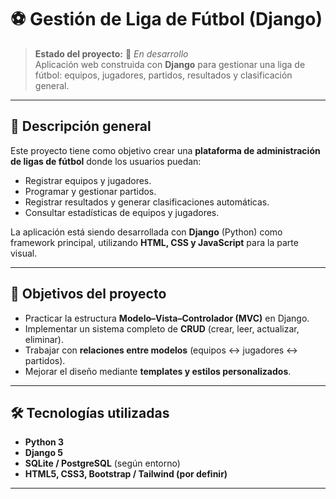 # ⚽ Gestión de Liga de Fútbol (Django)

> **Estado del proyecto:** 🧩 *En desarrollo*  
> Aplicación web construida con **Django** para gestionar una liga de fútbol: equipos, jugadores, partidos, resultados y clasificación general.

---

## 🧠 Descripción general

Este proyecto tiene como objetivo crear una **plataforma de administración de ligas de fútbol** donde los usuarios puedan:

- Registrar equipos y jugadores.  
- Programar y gestionar partidos.  
- Registrar resultados y generar clasificaciones automáticas.  
- Consultar estadísticas de equipos y jugadores.  

La aplicación está siendo desarrollada con **Django** (Python) como framework principal, utilizando **HTML, CSS y JavaScript** para la parte visual.

---

## 🚀 Objetivos del proyecto

- Practicar la estructura **Modelo–Vista–Controlador (MVC)** en Django.  
- Implementar un sistema completo de **CRUD** (crear, leer, actualizar, eliminar).  
- Trabajar con **relaciones entre modelos** (equipos ↔ jugadores ↔ partidos).  
- Mejorar el diseño mediante **templates y estilos personalizados**.

---

## 🛠️ Tecnologías utilizadas

- **Python 3**  
- **Django 5**  
- **SQLite / PostgreSQL** (según entorno)  
- **HTML5, CSS3, Bootstrap / Tailwind (por definir)**  

---

